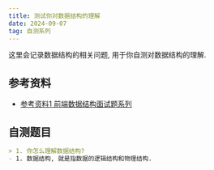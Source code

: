 ```yaml
---
title: 测试你对数据结构的理解
date: 2024-09-07
tag: 自测系列
---
```

这里会记录数据结构的相关问题, 用于你自测对数据结构的理解.


## 参考资料
- [参考资料1 前端数据结构面试题系列](https://fecommunity.github.io/front-end-interview/%E6%95%B0%E6%8D%AE%E7%BB%93%E6%9E%84%E4%B8%8E%E7%AE%97%E6%B3%95/1.%E6%95%B0%E6%8D%AE%E7%BB%93%E6%9E%84.html)


## 自测题目
``` md
> 1. 你怎么理解数据结构?
- 1. 数据结构, 就是指数据的逻辑结构和物理结构.
```